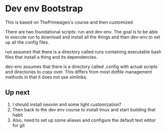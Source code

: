 # Dev env Bootstrap

This is based on ThePrimeagen's course and then customized

There are two foundational scripts: run and dev-env. The goal is to be able to execute run to download and install all the things and then dev-env to set up all the config files.

run assumes that there is a directory called runs containing executable bash files that install a thing and its dependencies.

dev-env assumes that there is a directory called .config with actual scripts and directories to copy over. This differs from most dotfile management methods in that it does not use simlinks.


## Up next
1. I should install neovim and some light customization?
2. Then back to the dev env course to install tmux and start building that habit
3. Also, need to set up some aliases and configure the default text editor for git

